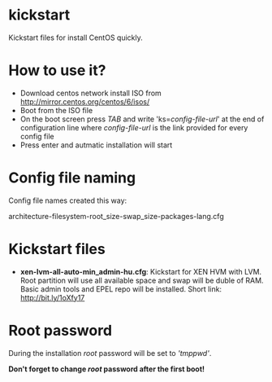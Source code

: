 kickstart
=========

Kickstart files for install CentOS quickly.

How to use it?
==============

- Download centos network install ISO from http://mirror.centos.org/centos/6/isos/
- Boot from the ISO file
- On the boot screen press _TAB_ and write 'ks=_config-file-url_' at the end of configuration line where _config-file-url_ is the link provided for every config file
- Press enter and autmatic installation will start

Config file naming
==================

Config file names created this way:

architecture-filesystem-root_size-swap_size-packages-lang.cfg

Kickstart files
===============

- **xen-lvm-all-auto-min_admin-hu.cfg**: Kickstart for XEN HVM with LVM. Root partition will use all available space and swap will be duble of RAM. Basic admin tools and EPEL repo will be installed. Short link: http://bit.ly/1oXfy17

Root password
=============

During the installation _root_ password will be set to _'tmppwd'_.

__Don't forget to change _root_ password after the first boot!__